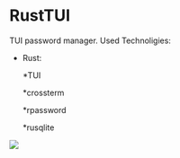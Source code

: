# RustTUI

TUI password manager.
Used Technoligies:
* Rust:

  *TUI
  
  *crossterm
  
  *rpassword
  
  *rusqlite
  
  
![](https://img.shields.io/tokei/lines/github/cppshizoidS/RustTUI)
